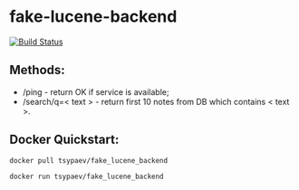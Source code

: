 # fake-lucene-backend
[![Build Status](https://travis-ci.org/Tsypaev/fake-lucene-backend.svg?branch=master)](https://travis-ci.org/Tsypaev/fake-lucene-backend)
## Methods:
* /ping - return OK if service is available;
* /search/q=< text > - return first 10 notes from DB which contains < text >.

## Docker Quickstart: 
`docker pull tsypaev/fake_lucene_backend`

`docker run tsypaev/fake_lucene_backend`
 
